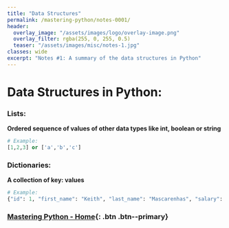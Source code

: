 ```yaml
---
title: "Data Structures"
permalink: /mastering-python/notes-0001/
header:
  overlay_image: "/assets/images/logo/overlay-image.png"
  overlay_filter: rgba(255, 0, 255, 0.5)
  teaser: "/assets/images/misc/notes-1.jpg"
classes: wide
excerpt: "Notes #1: A summary of the data structures in Python"
---
```


# Data Structures in Python:

### Lists:
**Ordered sequence of values of other data types like int, boolean or string**

```python
# Example:
[1,2,3] or ['a','b','c']
```

### Dictionaries:
**A collection of key: values**

```python
# Example:
{"id": 1, "first_name": "Keith", "last_name": "Mascarenhas", "salary": "80000.00"}
```

### [Mastering Python - Home](/mastering-python/){: .btn .btn--primary}
